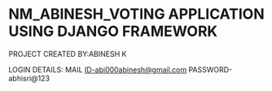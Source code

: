 # NM_ABINESH_VOTING APPLICATION USING DJANGO FRAMEWORK
PROJECT CREATED BY:ABINESH K

LOGIN DETAILS:
 MAIL ID-abi000abinesh@gmail.com
 PASSWORD-abhisri@123
